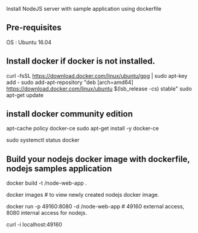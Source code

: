 
Install NodeJS server with sample application using dockerfile 

## Pre-requisites 

OS : Ubuntu 16.04

## Install docker if docker is not installed. 

 curl -fsSL https://download.docker.com/linux/ubuntu/gpg | sudo apt-key add -
 sudo add-apt-repository "deb [arch=amd64] https://download.docker.com/linux/ubuntu $(lsb_release -cs) stable"
 sudo apt-get update

## install docker community edition

 apt-cache policy docker-ce
 sudo apt-get install -y docker-ce

 sudo systemctl status docker

## Build your nodejs docker image with dockerfile, nodejs samples application 

  docker build -t <your username>/node-web-app .

  docker images     # to view newly created nodejs docker image. 
  
  docker run -p 49160:8080 -d <your username>/node-web-app    # 49160 external access, 8080 internal access for nodejs.
  
  curl -i localhost:49160 
